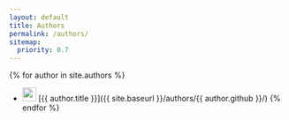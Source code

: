```yaml
---
layout: default
title: Authors
permalink: /authors/
sitemap:
  priority: 0.7
---
```


{% for author in site.authors %}
* <img src="/images/profile/{{author.github}}.jpg" width="25px"> [{{ author.title }}]({{ site.baseurl }}/authors/{{ author.github }}/)
{% endfor %}
